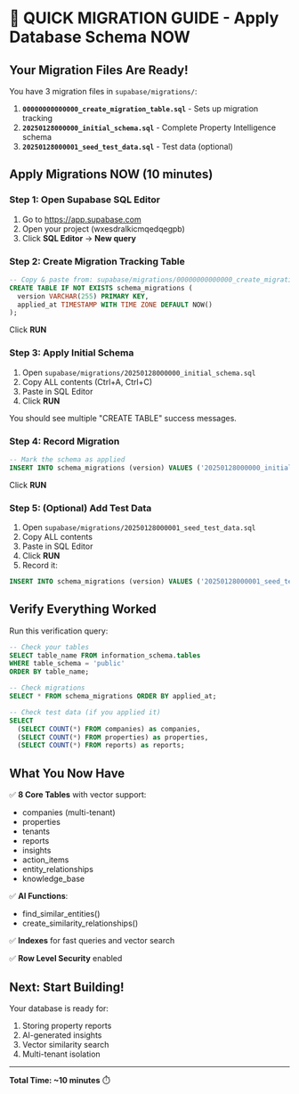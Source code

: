 # 🚀 QUICK MIGRATION GUIDE - Apply Database Schema NOW

## Your Migration Files Are Ready!

You have 3 migration files in `supabase/migrations/`:

1. **`00000000000000_create_migration_table.sql`** - Sets up migration tracking
2. **`20250128000000_initial_schema.sql`** - Complete Property Intelligence schema
3. **`20250128000001_seed_test_data.sql`** - Test data (optional)

## Apply Migrations NOW (10 minutes)

### Step 1: Open Supabase SQL Editor
1. Go to https://app.supabase.com
2. Open your project (wxesdralkicmqedqegpb)
3. Click **SQL Editor** → **New query**

### Step 2: Create Migration Tracking Table
```sql
-- Copy & paste from: supabase/migrations/00000000000000_create_migration_table.sql
CREATE TABLE IF NOT EXISTS schema_migrations (
  version VARCHAR(255) PRIMARY KEY,
  applied_at TIMESTAMP WITH TIME ZONE DEFAULT NOW()
);
```
Click **RUN**

### Step 3: Apply Initial Schema
1. Open `supabase/migrations/20250128000000_initial_schema.sql`
2. Copy ALL contents (Ctrl+A, Ctrl+C)
3. Paste in SQL Editor
4. Click **RUN**

You should see multiple "CREATE TABLE" success messages.

### Step 4: Record Migration
```sql
-- Mark the schema as applied
INSERT INTO schema_migrations (version) VALUES ('20250128000000_initial_schema.sql');
```
Click **RUN**

### Step 5: (Optional) Add Test Data
1. Open `supabase/migrations/20250128000001_seed_test_data.sql`
2. Copy ALL contents
3. Paste in SQL Editor
4. Click **RUN**
5. Record it:
```sql
INSERT INTO schema_migrations (version) VALUES ('20250128000001_seed_test_data.sql');
```

## Verify Everything Worked

Run this verification query:
```sql
-- Check your tables
SELECT table_name FROM information_schema.tables 
WHERE table_schema = 'public' 
ORDER BY table_name;

-- Check migrations
SELECT * FROM schema_migrations ORDER BY applied_at;

-- Check test data (if you applied it)
SELECT 
  (SELECT COUNT(*) FROM companies) as companies,
  (SELECT COUNT(*) FROM properties) as properties,
  (SELECT COUNT(*) FROM reports) as reports;
```

## What You Now Have

✅ **8 Core Tables** with vector support:
- companies (multi-tenant)
- properties 
- tenants
- reports
- insights
- action_items
- entity_relationships
- knowledge_base

✅ **AI Functions**:
- find_similar_entities()
- create_similarity_relationships()

✅ **Indexes** for fast queries and vector search

✅ **Row Level Security** enabled

## Next: Start Building!

Your database is ready for:
1. Storing property reports
2. AI-generated insights
3. Vector similarity search
4. Multi-tenant isolation

---

**Total Time: ~10 minutes** ⏱️